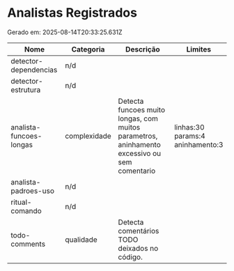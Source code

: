 # Analistas Registrados

Gerado em: 2025-08-14T20:33:25.631Z

| Nome                    | Categoria    | Descrição                                                                                    | Limites                                |
| ----------------------- | ------------ | -------------------------------------------------------------------------------------------- | -------------------------------------- |
| detector-dependencias   | n/d          |                                                                                              |                                        |
| detector-estrutura      | n/d          |                                                                                              |                                        |
| analista-funcoes-longas | complexidade | Detecta funcoes muito longas, com muitos parametros, aninhamento excessivo ou sem comentario | linhas:30<br>params:4<br>aninhamento:3 |
| analista-padroes-uso    | n/d          |                                                                                              |                                        |
| ritual-comando          | n/d          |                                                                                              |                                        |
| todo-comments           | qualidade    | Detecta comentários TODO deixados no código.                                                 |                                        |

